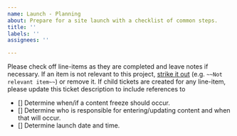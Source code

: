 ```yaml
---
name: Launch - Planning
about: Prepare for a site launch with a checklist of common steps.
title: ''
labels: ''
assignees: ''

---
```


Please check off line-items as they are completed and leave notes if necessary.
If an item is not relevant to this project, [strike it out](https://docs.github.com/en/github/writing-on-github/basic-writing-and-formatting-syntax#styling-text)
(e.g. `~~Not relevant item~~`) or remove it. If child tickets are created for
any line-item, please update this ticket description to include references to

- [] Determine when/if a content freeze should occur.
- [] Determine who is responsible for entering/updating content and when that will occur.
- [] Determine launch date and time.

